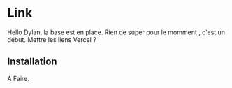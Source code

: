 # Link
Hello Dylan, la base est en place.
Rien de super pour le momment , c'est un début.
Mettre les liens Vercel ?

## Installation

A Faire.

